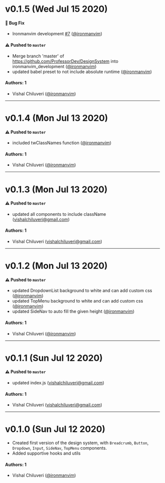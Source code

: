# v0.1.5 (Wed Jul 15 2020)

#### 🐛 Bug Fix

- Ironmanvim development [#7](https://github.com/ProfessorDev/DesignSystem/pull/7) ([@ironmanvim](https://github.com/ironmanvim))

#### ⚠️ Pushed to `master`

- Merge branch 'master' of https://github.com/ProfessorDev/DesignSystem into ironmanvim_development ([@ironmanvim](https://github.com/ironmanvim))
- updated babel preset to not include absolute runtime ([@ironmanvim](https://github.com/ironmanvim))

#### Authors: 1

- Vishal Chiluveri ([@ironmanvim](https://github.com/ironmanvim))

---

# v0.1.4 (Mon Jul 13 2020)

#### ⚠️ Pushed to `master`

- included twClassNames function ([@ironmanvim](https://github.com/ironmanvim))

#### Authors: 1

- Vishal Chiluveri ([@ironmanvim](https://github.com/ironmanvim))

---

# v0.1.3 (Mon Jul 13 2020)

#### ⚠️ Pushed to `master`

- updated all components to include className (vishalchiluveri@gmail.com)

#### Authors: 1

- Vishal Chiluveri (vishalchiluveri@gmail.com)

---

# v0.1.2 (Mon Jul 13 2020)

#### ⚠️ Pushed to `master`

- updated DropdownList background to white and can add custom css ([@ironmanvim](https://github.com/ironmanvim))
- updated TopMenu background to white and can add custom css ([@ironmanvim](https://github.com/ironmanvim))
- updated SideNav to auto fill the given height ([@ironmanvim](https://github.com/ironmanvim))

#### Authors: 1

- Vishal Chiluveri ([@ironmanvim](https://github.com/ironmanvim))

---

# v0.1.1 (Sun Jul 12 2020)

#### ⚠️ Pushed to `master`

- updated index.js (vishalchiluveri@gmail.com)

#### Authors: 1

- Vishal Chiluveri (vishalchiluveri@gmail.com)

---

# v0.1.0 (Sun Jul 12 2020)

- Created first version of the design system, with `Breadcrumb`, `Button`, `Dropdown`, `Input`, `SideNav`, `TopMenu` components.
- Added supportive hooks and utils

#### Authors: 1
- Vishal Chiluveri ([@ironmanvim](https://github.com/ironmanvim))